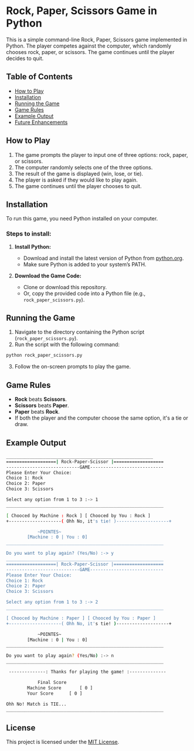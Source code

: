 ﻿
# Rock, Paper, Scissors Game in Python

This is a simple command-line Rock, Paper, Scissors game implemented in Python. The player competes against the computer, which randomly chooses rock, paper, or scissors. The game continues until the player decides to quit.

## Table of Contents

- [How to Play](#how-to-play)
- [Installation](#installation)
- [Running the Game](#running-the-game)
- [Game Rules](#game-rules)
- [Example Output](#example-output)
- [Future Enhancements](#future-enhancements)

## How to Play

1. The game prompts the player to input one of three options: rock, paper, or scissors.
2. The computer randomly selects one of the three options.
3. The result of the game is displayed (win, lose, or tie).
4. The player is asked if they would like to play again.
5. The game continues until the player chooses to quit.

## Installation

To run this game, you need Python installed on your computer.

### Steps to install:

1. **Install Python:**
   - Download and install the latest version of Python from [python.org](https://www.python.org/downloads/).
   - Make sure Python is added to your system’s PATH.

2. **Download the Game Code:**
   - Clone or download this repository.
   - Or, copy the provided code into a Python file (e.g., `rock_paper_scissors.py`).


## Running the Game

1. Navigate to the directory containing the Python script (`rock_paper_scissors.py`).
2. Run the script with the following command:

```bash
python rock_paper_scissors.py
```

3. Follow the on-screen prompts to play the game.

## Game Rules

- **Rock** beats **Scissors**.
- **Scissors** beats **Paper**.
- **Paper** beats **Rock**.
- If both the player and the computer choose the same option, it's a tie or draw.



## Example Output

```bash
________________________________________________________
===================| Rock-Paper-Scissor |===================
----------------------------GAME----------------------------
Please Enter Your Choice:
Choice 1: Rock
Choice 2: Paper
Choice 3: Scissors

Select any option from 1 to 3 :-> 1
____________________________________________________________

[ Chooced by Machine : Rock ] [ Chooced by You : Rock ]
+--------------------( Ohh No, it's tie! )--------------------+

			~POINTES~
		[Machine : 0 | You : 0]
____________________________________________________________

Do you want to play again? (Yes/No) :-> y
____________________________________________________________
===================| Rock-Paper-Scissor |===================
----------------------------GAME----------------------------
Please Enter Your Choice:
Choice 1: Rock
Choice 2: Paper
Choice 3: Scissors

Select any option from 1 to 3 :-> 2
____________________________________________________________

[ Chooced by Machine : Paper ] [ Chooced by You : Paper ]
+--------------------( Ohh No, it's tie! )--------------------+

			~POINTES~
		[Machine : 0 | You : 0]
____________________________________________________________

Do you want to play again? (Yes/No) :-> n
____________________________________________________________

 --------------: Thanks for playing the game! :--------------

			Final Score
		Machine Score		[ 0 ]
		Your Score		[ 0 ]

Ohh No! Match is TIE...
____________________________________________________________

```

## License

This project is licensed under the [MIT License](./LICENSE).
